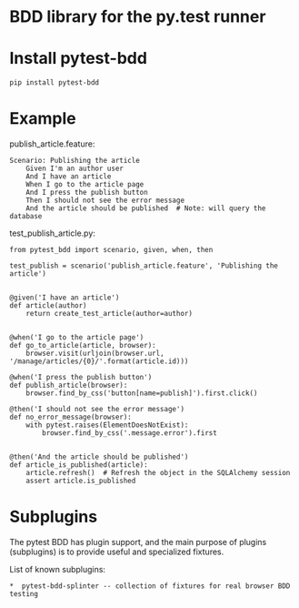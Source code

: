 BDD library for the py.test runner
===================================


Install pytest-bdd
=================

	pip install pytest-bdd


Example
=======

publish_article.feature:

    Scenario: Publishing the article
        Given I'm an author user
        And I have an article
        When I go to the article page
        And I press the publish button
        Then I should not see the error message
        And the article should be published  # Note: will query the database


test_publish_article.py:

	from pytest_bdd import scenario, given, when, then

	test_publish = scenario('publish_article.feature', 'Publishing the article')


	@given('I have an article')
	def article(author)
		return create_test_article(author=author)


	@when('I go to the article page')
	def go_to_article(article, browser):
		browser.visit(urljoin(browser.url, '/manage/articles/{0}/'.format(article.id)))

	@when('I press the publish button')
	def publish_article(browser):
		browser.find_by_css('button[name=publish]').first.click()

	@then('I should not see the error message')
	def no_error_message(browser):
	    with pytest.raises(ElementDoesNotExist):
	        browser.find_by_css('.message.error').first


	@then('And the article should be published')
	def article_is_published(article):
		article.refresh()  # Refresh the object in the SQLAlchemy session
		assert article.is_published


Subplugins
==========

The pytest BDD has plugin support, and the main purpose of plugins (subplugins) is to provide useful and specialized
fixtures.

List of known subplugins:

    *  pytest-bdd-splinter -- collection of fixtures for real browser BDD testing


